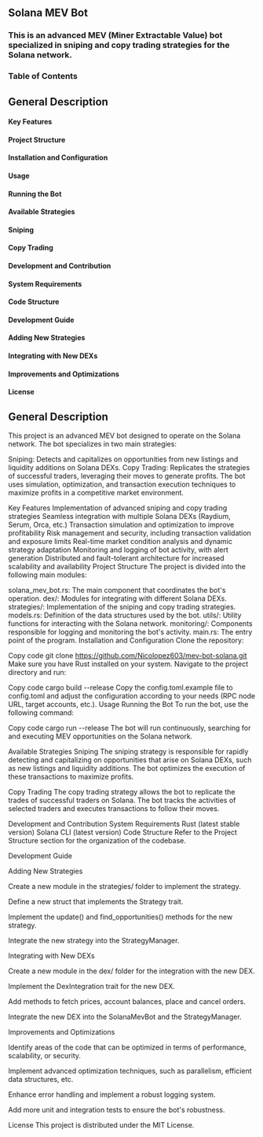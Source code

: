## Solana MEV Bot
### This is an advanced MEV (Miner Extractable Value) bot specialized in sniping and copy trading strategies for the Solana network.

### Table of Contents
## General Description
#### Key Features
#### Project Structure
#### Installation and Configuration
#### Usage
#### Running the Bot
#### Available Strategies
#### Sniping
#### Copy Trading
#### Development and Contribution
#### System Requirements
#### Code Structure
#### Development Guide
#### Adding New Strategies
#### Integrating with New DEXs
#### Improvements and Optimizations
#### License

## General Description
This project is an advanced MEV bot designed to operate on the Solana network. The bot specializes in two main strategies:

Sniping: Detects and capitalizes on opportunities from new listings and liquidity additions on Solana DEXs.
Copy Trading: Replicates the strategies of successful traders, leveraging their moves to generate profits.
The bot uses simulation, optimization, and transaction execution techniques to maximize profits in a competitive market environment.

Key Features
Implementation of advanced sniping and copy trading strategies
Seamless integration with multiple Solana DEXs (Raydium, Serum, Orca, etc.)
Transaction simulation and optimization to improve profitability
Risk management and security, including transaction validation and exposure limits
Real-time market condition analysis and dynamic strategy adaptation
Monitoring and logging of bot activity, with alert generation
Distributed and fault-tolerant architecture for increased scalability and availability
Project Structure
The project is divided into the following main modules:

solana_mev_bot.rs: The main component that coordinates the bot's operation.
dex/: Modules for integrating with different Solana DEXs.
strategies/: Implementation of the sniping and copy trading strategies.
models.rs: Definition of the data structures used by the bot.
utils/: Utility functions for interacting with the Solana network.
monitoring/: Components responsible for logging and monitoring the bot's activity.
main.rs: The entry point of the program.
Installation and Configuration
Clone the repository:

Copy code
git clone https://github.com/Nicolopez603/mev-bot-solana.git
Make sure you have Rust installed on your system.
Navigate to the project directory and run:

Copy code
cargo build --release
Copy the config.toml.example file to config.toml and adjust the configuration according to your needs (RPC node URL, target accounts, etc.).
Usage
Running the Bot
To run the bot, use the following command:


Copy code
cargo run --release
The bot will run continuously, searching for and executing MEV opportunities on the Solana network.

Available Strategies
Sniping
The sniping strategy is responsible for rapidly detecting and capitalizing on opportunities that arise on Solana DEXs, such as new listings and liquidity additions. The bot optimizes the execution of these transactions to maximize profits.

Copy Trading
The copy trading strategy allows the bot to replicate the trades of successful traders on Solana. The bot tracks the activities of selected traders and executes transactions to follow their moves.

Development and Contribution
System Requirements
Rust (latest stable version)
Solana CLI (latest version)
Code Structure
Refer to the Project Structure section for the organization of the codebase.

Development Guide

Adding New Strategies

Create a new module in the strategies/ folder to implement the strategy.

Define a new struct that implements the Strategy trait.

Implement the update() and find_opportunities() methods for the new strategy.

Integrate the new strategy into the StrategyManager.

Integrating with New DEXs

Create a new module in the dex/ folder for the integration with the new DEX.

Implement the DexIntegration trait for the new DEX.

Add methods to fetch prices, account balances, place and cancel orders.

Integrate the new DEX into the SolanaMevBot and the StrategyManager.

Improvements and Optimizations

Identify areas of the code that can be optimized in terms of performance, scalability, or security.

Implement advanced optimization techniques, such as parallelism, efficient data structures, etc.

Enhance error handling and implement a robust logging system.

Add more unit and integration tests to ensure the bot's robustness.

License
This project is distributed under the MIT License.
